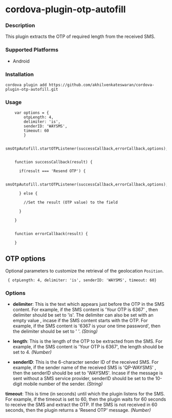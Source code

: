# cordova-plugin-otp-autofill

### Description

This plugin extracts the OTP of required length from the received SMS.


### Supported Platforms

- Android


### Installation

```
cordova plugin add https://github.com/akhilvenkateswaran/cordova-plugin-otp-autofill.git

```
### Usage

```
	var options = {
		otpLength: 4,
		delimiter: 'is',
		senderID: 'WAYSMS',
		timeout: 60
	    }

	smsOtpAutofill.startOTPListener(successCallback,errorCallback,options);


	function successCallback(result) {

	  if(result === 'Resend OTP') {

		  smsOtpAutofill.startOTPListener(successCallback,errorCallback,options);

	  } else {
	  
	  	//Set the result (OTP value) to the field
		
	  }

	}


	function errorCallback(result) {

	}

```


## OTP options

Optional parameters to customize the retrieval of the geolocation
`Position`.

     { otpLength: 4, delimiter: 'is', senderID: 'WAYSMS', timeout: 60}

### Options

- __delimiter__: This is the text which appears just before the OTP in the SMS content. For example, if the SMS content is 'Your OTP is 6367' , then delimiter should be set to 'is'. The delimiter can also be set with an empty value , incase if the SMS content starts with the OTP. For example, if the SMS content is '6367 is your one time password', then the delimiter should be set to ' '. _(String)_

- __length__: This is the length of the OTP to be extracted from the SMS. For example, if the SMS content is 'Your OTP is 6367', the length should be set to 4. _(Number)_

- __senderID__: This is the 6-character sender ID of the received SMS. For example, if the sender name of the received SMS is 'QP-WAYSMS' , then the senderID should be set to 'WAYSMS'. Incase if the message is sent without a SMS service provider, senderID should be set to the 10-digit mobile number of the sender. _(String)_

__timeout__: This is time (in seconds) until which the plugin listens for the SMS. For example, if the timeout is set to 60, then the plugin waits for 60 seconds to receive the SMS and extract the OTP. If the SMS is not received in 60 seconds, then the plugin returns a 'Resend OTP' message. _(Number)_



    
    
